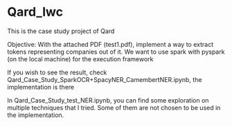 # Qard_lwc
This is the case study project of Qard

Objective: With the attached PDF (test1.pdf), implement a way to extract tokens representing companies out of it. We want to use spark with pyspark (on the local machine) for the execution framework

If you wish to see the result, check Qard_Case_Study_SparkOCR+SpacyNER_CamembertNER.ipynb, the implementation is there

In Qard_Case_Study_test_NER.ipynb, you can find some exploration on multiple techniques that I tried. Some of them are not chosen to be used in the implementation.

